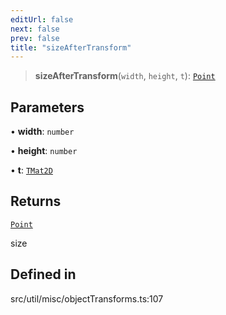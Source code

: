 ```yaml
---
editUrl: false
next: false
prev: false
title: "sizeAfterTransform"
---
```


> **sizeAfterTransform**(`width`, `height`, `t`): [`Point`](/api/classes/point/)

## Parameters

• **width**: `number`

• **height**: `number`

• **t**: [`TMat2D`](/api/type-aliases/tmat2d/)

## Returns

[`Point`](/api/classes/point/)

size

## Defined in

src/util/misc/objectTransforms.ts:107
